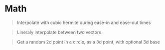 # Math

> Interpolate with cubic hermite during ease-in and ease-out times

> Lineraly interpolate between two vectors

> Get a random 2d point in a circle, as a 3d point, with optional 3d
> base
